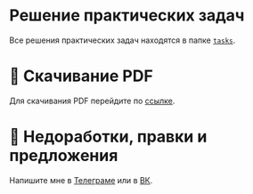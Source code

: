 # Решение практических задач

Все решения практических задач находятся в папке [`tasks`](https://github.com/danilshvalov/prog-synopsis-term-2/tree/main/tasks).

# 💾 Скачивание PDF

Для скачивания PDF перейдите по [ссылке](https://github.com/danilshvalov/prog-synopsis-term-2/raw/main/synopsis.pdf).

# 🚧 Недоработки, правки и предложения

Напишите мне в [Телеграме](https://t.me/danilshvalov) или в [ВК](https://vk.com/danilshvalov).
